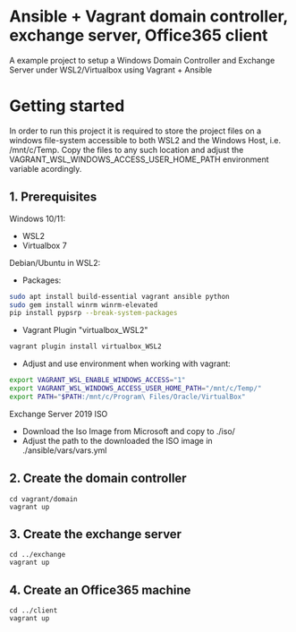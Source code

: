 # Ansible + Vagrant domain controller, exchange server, Office365 client

A example project to setup a Windows Domain Controller and Exchange Server under WSL2/Virtualbox using Vagrant + Ansible

# Getting started

In order to run this project it is required to store the project files on a windows file-system accessible to both WSL2 and the Windows Host, i.e. /mnt/c/Temp. Copy the files to any such location and adjust the VAGRANT_WSL_WINDOWS_ACCESS_USER_HOME_PATH environment variable acordingly.

## 1. Prerequisites

Windows 10/11:

- WSL2
- Virtualbox 7

Debian/Ubuntu in WSL2:

- Packages:

```bash
sudo apt install build-essential vagrant ansible python
sudo gem install winrm winrm-elevated
pip install pypsrp --break-system-packages
```

- Vagrant Plugin "virtualbox_WSL2"

```bash
vagrant plugin install virtualbox_WSL2
```

- Adjust and use environment when working with vagrant:

```bash
export VAGRANT_WSL_ENABLE_WINDOWS_ACCESS="1"
export VAGRANT_WSL_WINDOWS_ACCESS_USER_HOME_PATH="/mnt/c/Temp/"
export PATH="$PATH:/mnt/c/Program\ Files/Oracle/VirtualBox"
```

Exchange Server 2019 ISO

- Download the Iso Image from Microsoft and copy to ./iso/
- Adjust the path to the downloaded the ISO image in ./ansible/vars/vars.yml

## 2. Create the domain controller

```
cd vagrant/domain
vagrant up
```

## 3. Create the exchange server

```
cd ../exchange
vagrant up
```

## 4. Create an Office365 machine

```
cd ../client
vagrant up
```
